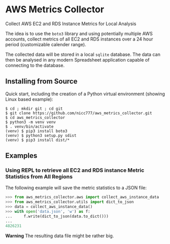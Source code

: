 # AWS Metrics Collector

Collect AWS EC2 and RDS Instance Metrics for Local Analysis

The idea is to use the `boto3` library and using potentially multiple AWS accounts, collect metrics of all EC2 and RDS instances over a 24 hour period (customizable calender range).

The collected data will be stored in a local `sqlite` database. The data can then be analysed in any modern Spreadsheet application capable of connecting to the database.

## Installing from Source

Quick start, including the creation of a Python virtual environment (showing Linux based example):

```
$ cd ; mkdir git ; cd git
$ git clone https://github.com/nicc777/aws_metrics_collector.git
$ cd aws_metrics_collector
$ python3 -m venv venv
$ . venv/bin/activate
(venv) $ pip3 install boto3
(venv) $ python3 setup.py sdist
(venv) $ pip3 install dist/*
```

## Examples

### Using REPL to retrieve all EC2 and RDS instance Metric Statistics from All Regions

The following example will save the metric statistics to a JSON file:

```python
>>> from aws_metrics_collector.aws import collect_aws_instance_data
>>> from aws_metrics_collector.utils import dict_to_json
>>> data = collect_aws_instance_data()
>>> with open('data.json', 'w') as f:
...     f.write(dict_to_json(data.to_dict()))
... 
4826231
```
**Warning** The resulting data file might be rather big.
